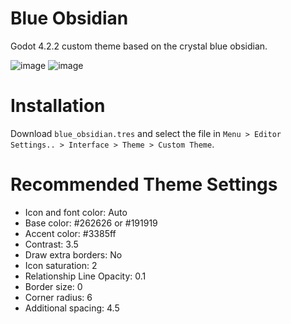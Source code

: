 # Blue Obsidian
 Godot 4.2.2 custom theme based on the crystal blue obsidian.

![image](https://github.com/user-attachments/assets/645e3030-478c-4fdb-824e-75b1169a254a)
![image](https://github.com/user-attachments/assets/184fc523-31db-4674-9684-b9fdf611e170)

# Installation
Download `blue_obsidian.tres` and select the file in `Menu > Editor Settings.. > Interface > Theme > Custom Theme`.

# Recommended Theme Settings
- Icon and font color: Auto
- Base color: #262626 or #191919
- Accent color: #3385ff
- Contrast: 3.5
- Draw extra borders: No
- Icon saturation: 2
- Relationship Line Opacity: 0.1
- Border size: 0
- Corner radius: 6
- Additional spacing: 4.5
